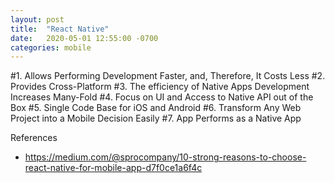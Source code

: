 ```yaml
---
layout: post
title:  "React Native"
date:   2020-05-01 12:55:00 -0700
categories: mobile
---
```


#1. Allows Performing Development Faster, and, Therefore, It Costs Less
#2. Provides Cross-Platform
#3. The efficiency of Native Apps Development Increases Many-Fold
#4. Focus on UI and Access to Native API out of the Box
#5. Single Code Base for iOS and Android
#6. Transform Any Web Project into a Mobile Decision Easily
#7. App Performs as a Native App

References
- https://medium.com/@sprocompany/10-strong-reasons-to-choose-react-native-for-mobile-app-d7f0ce1a6f4c